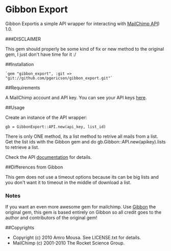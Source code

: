 # Gibbon Export

Gibbon Exportis a simple API wrapper for interacting with [MailChimp API](http://apidocs.mailchimp.com/export/)) 1.0.

###DISCLAIMER

This gem should properly be some kind of fix or new method to the original gem, I just don't have time for it :/

##Installation

    `gem "gibbon_export", :git => "git://github.com/pgericson/gibbon_export.git"`

##Requirements

A MailChimp account and API key. You can see your API keys [here](http://admin.mailchimp.com/account/api).

##Usage

Create an instance of the API wrapper:

    gb = GibbonExport::API.new(api_key, list_id)

There is only ONE method, its a list method to retrive all mails from a list. Get the list ids with the Gibbon gem and do gb.Gibbon::API.new(apikey).lists to retrieve a list.

Check the API [documentation](http://apidocs.mailchimp.com/export/) for details.

##Differences from Gibbon

This gem does not use a timeout options because its can be big lists and you don't want it to timeout in the middle of download a list.

### Notes

If you want an even more awesome gem for mailchimp. Use [Gibbon](https://github.com/amro/gibbon) the original gem, this gem is based entirely on Gibbon so all credit goes to the author and contributors of the original gem!

##Copyrights

* Copyright (c) 2010 Amro Mousa. See LICENSE.txt for details.
* MailChimp (c) 2001-2010 The Rocket Science Group.
